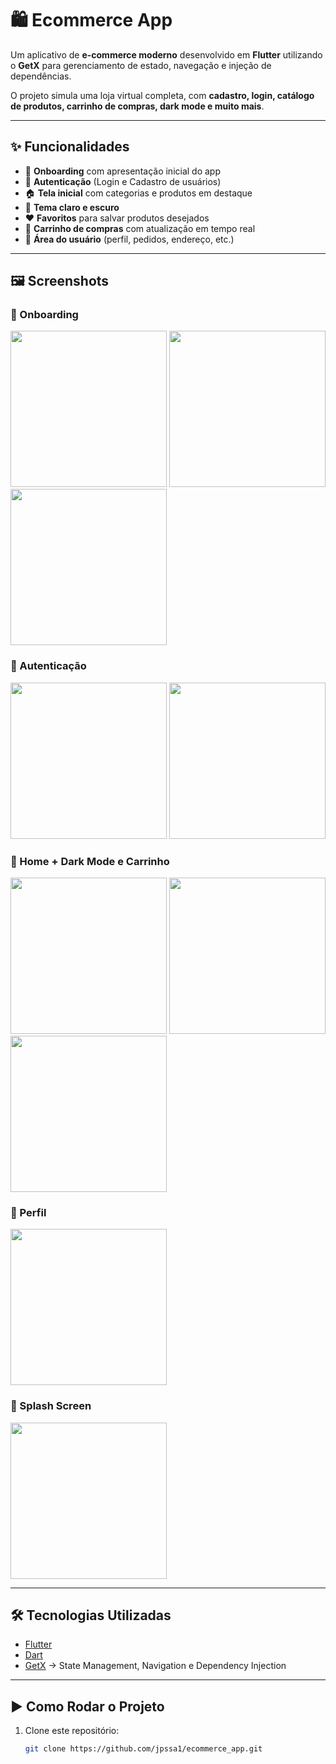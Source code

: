 # 🛍️ Ecommerce App

Um aplicativo de **e-commerce moderno** desenvolvido em **Flutter** utilizando o **GetX** para gerenciamento de estado, navegação e injeção de dependências.  

O projeto simula uma loja virtual completa, com **cadastro, login, catálogo de produtos, carrinho de compras, dark mode e muito mais**.

---

## ✨ Funcionalidades

- 🚀 **Onboarding** com apresentação inicial do app  
- 👤 **Autenticação** (Login e Cadastro de usuários)  
- 🏠 **Tela inicial** com categorias e produtos em destaque  
- 🌙 **Tema claro e escuro**  
- ❤️ **Favoritos** para salvar produtos desejados  
- 🛒 **Carrinho de compras** com atualização em tempo real  
- 👤 **Área do usuário** (perfil, pedidos, endereço, etc.)  

---

## 🖼️ Screenshots

### 🔹 Onboarding
<img src="screenshots/2.png" width="250"> 
<img src="screenshots/3.png" width="250"> 
<img src="screenshots/4.png" width="250">

### 🔹 Autenticação
<img src="screenshots/5" width="250"> 
<img src="screenshots/6.png" width="250">

### 🔹 Home + Dark Mode e Carrinho
<img src="screenshots/7.png" width="250"> 
<img src="screenshots/8.png" width="250">
<img src="screenshots/0.png" width="250"> 

### 🔹 Perfil 
<img src="screenshots/9.png" width="250"> 


### 🔹 Splash Screen
<img src="screenshots/1.png" width="250">

---

## 🛠️ Tecnologias Utilizadas

- [Flutter](https://flutter.dev/)  
- [Dart](https://dart.dev/)  
- [GetX](https://pub.dev/packages/get) → State Management, Navigation e Dependency Injection  

---

## ▶️ Como Rodar o Projeto

1. Clone este repositório:
   ```bash
   git clone https://github.com/jpssa1/ecommerce_app.git
